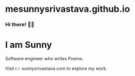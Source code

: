# mesunnysrivastava.github.io

### Hi there! 👋🏻

# I am Sunny
Software engineer who writes Poems.

Visit 👉 sunnysrivastava.com to explore my work. 
